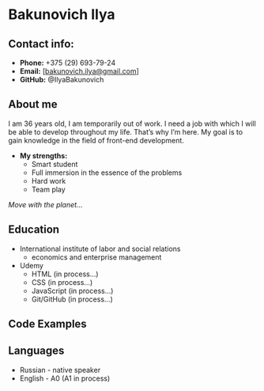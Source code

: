 # Bakunovich Ilya

## Contact info:

* **Phone:** +375 (29) 693-79-24
* **Email:** [bakunovich.ilya@gmail.com]
* **GitHub:** @IlyaBakunovich

## About me

I am 36 years old, I am temporarily out of work. I need a job with which I will be able to develop throughout my life. That’s why I’m here. My goal is to gain knowledge in the field of front-end development.

* **My strengths:**
  - Smart student
  - Full immersion in the essence of the problems
  - Hard work
  - Team play

*Move with the planet...*

## Education

* International institute of labor and social relations
  - economics and enterprise management
* Udemy
  - HTML (in process…)
  - CSS (in process…)
  - JavaScript (in process…)
  - Git/GitHub (in process…)

## Code Examples



## Languages

* Russian - native speaker
* English - A0 (A1 in process)
